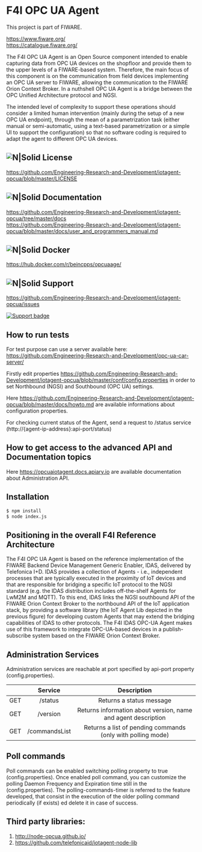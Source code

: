 # F4I OPC UA Agent
This project is part of FIWARE.

https://www.fiware.org/ <br/>
https://catalogue.fiware.org/
    
The F4I OPC UA Agent is an Open Source component intended to enable capturing data from OPC UA devices on the shopfloor and provide them to the upper levels of a FIWARE-based system. Therefore, the main focus of this component is on the communication from field devices implementing an OPC UA server to FIWARE, allowing the communication to the FIWARE Orion Context Broker. In a nuthshell OPC UA Agent is a bridge between the OPC Unified Architecture protocol and NGSI.

The intended level of complexity to support these operations should consider a limited human intervention (mainly during the setup of a new OPC UA endpoint), through the mean of a parametrization task (either manual or semi-automatic, using a text-based parametrization or a simple UI to support the configuration) so that no software coding is required to adapt the agent to different OPC UA devices.

## ![N|Solid](https://img.shields.io/badge/license-AGPL-blue.svg) License
https://github.com/Engineering-Research-and-Development/iotagent-opcua/blob/master/LICENSE
## ![N|Solid](https://readthedocs.org/projects/iotagent-opcua/badge/?version=latest) Documentation
https://github.com/Engineering-Research-and-Development/iotagent-opcua/tree/master/docs <br/>
https://github.com/Engineering-Research-and-Development/iotagent-opcua/blob/master/docs/user_and_programmers_manual.md
## ![N|Solid](https://img.shields.io/docker/pulls/beincpps/opcuaage.svg) Docker 
https://hub.docker.com/r/beincpps/opcuaage/

## ![N|Solid](https://img.shields.io/badge/support-sof-yellowgreen.svg) Support
https://github.com/Engineering-Research-and-Development/iotagent-opcua/issues <br/>

[![Support badge](https://nexus.lab.fiware.org/repository/raw/public/badges/stackoverflow/iot-agents.svg)](https://stackoverflow.com/questions/tagged/fiware+iot)


## How to run tests

For test purpose can use a server available here:<br/>
https://github.com/Engineering-Research-and-Development/opc-ua-car-server/

Firstly edit properties https://github.com/Engineering-Research-and-Development/iotagent-opcua/blob/master/conf/config.properties in order to set Northbound (NGSI) and Southbound (OPC UA) settings.

Here https://github.com/Engineering-Research-and-Development/iotagent-opcua/blob/master/docs/howto.md are available informations about configuration properties.

For checking current status of the Agent, send a request to /status service (http://{agent-ip-address}:api-port/status)  

## How to get access to the advanced API and Documentation topics
Here https://opcuaiotagent.docs.apiary.io are available documentation about Administration API. 
## Installation 
```sh
$ npm install
$ node index.js
```

## Positioning in the overall F4I Reference Architecture
The F4I OPC UA Agent is based on the reference implementation of the FIWARE Backend Device Management Generic Enabler, IDAS, delivered by Telefonica I+D.
IDAS provides a collection of Agents - i.e., independent processes that are typically executed in the proximity of IoT devices and that are responsible for bridging a specific IoT protocol to the NGSI standard (e.g. the IDAS distribution includes off-the-shelf Agents for LwM2M and MQTT). To this end, IDAS links the NGSI southbound API of the FIWARE Orion Context Broker to the northbound API of the IoT application stack, by providing a software library (the IoT Agent Lib depicted in the previous figure) for developing custom Agents that may extend the bridging capabilities of IDAS to other protocols. The F4I IDAS OPC-UA Agent makes use of this framework to integrate OPC-UA-based devices in a publish-subscribe system based on the FIWARE Orion Context Broker.


## Administration Services
Administration services are reachable at port specified by api-port property (config.properties).

|     |    Service    |                          Description                          |
|-----|:-------------:|:-------------------------------------------------------------:|
| GET | /status       | Returns a status message                                      |
| GET | /version      | Returns information about version, name and agent description |
| GET | /commandsList | Returns a list of pending commands (only with polling mode)   |


## Poll commands
Poll commands can be enabled switching polling property to true (config.properties). Once enabled poll command, you can customize the polling Daemon Frequency and Expiration time still in the (config.properties). The polling-commands-timer is referred to the feature developed, that consist in the execution of the older polling command periodically (if exists) ed delete it in case of success.

## Third party libraries:
1. http://node-opcua.github.io/
2. https://github.com/telefonicaid/iotagent-node-lib
